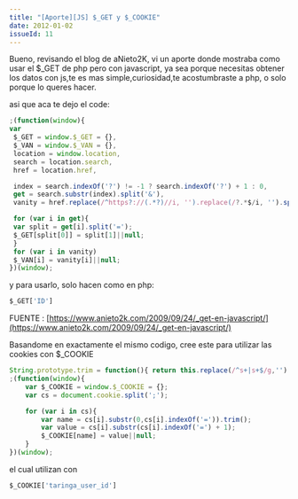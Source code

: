 ```yaml
---
title: "[Aporte][JS] $_GET y $_COOKIE"
date: 2012-01-02
issueId: 11
---
```

Bueno, revisando el blog de aNieto2K, vi un aporte donde mostraba como usar el $_GET de php pero con javascript, ya sea porque necesitas obtener los datos con js,te es mas simple,curiosidad,te acostumbraste a php, o solo porque lo queres hacer.

asi que aca te dejo el code:

```js
;(function(window){
var
 $_GET = window.$_GET = {},
 $_VAN = window.$_VAN = {},
 location = window.location,
 search = location.search,
 href = location.href, 

 index = search.indexOf('?') != -1 ? search.indexOf('?') + 1 : 0,
 get = search.substr(index).split('&'),
 vanity = href.replace(/^https?://(.*?)//i, '').replace(/?.*$/i, '').split('/'); 

 for (var i in get){
 var split = get[i].split('=');
 $_GET[split[0]] = split[1]||null;
 }
 for (var i in vanity)
 $_VAN[i] = vanity[i]||null;
})(window);
```

y para usarlo, solo hacen como en php:

```js
$_GET['ID']
```

FUENTE : [https://www.anieto2k.com/2009/09/24/_get-en-javascript/](https://www.anieto2k.com/2009/09/24/_get-en-javascript/)

Basandome en exactamente el mismo codigo, cree este para utilizar las cookies con $_COOKIE

```js
String.prototype.trim = function(){ return this.replace(/^s+|s+$/g,'') }
;(function(window){
    var $_COOKIE = window.$_COOKIE = {};
    var cs = document.cookie.split(';');

    for (var i in cs){
        var name = cs[i].substr(0,cs[i].indexOf('=')).trim();
        var value = cs[i].substr(cs[i].indexOf('=') + 1);
        $_COOKIE[name] = value||null;
    }
})(window);
```

el cual utilizan con

```js
$_COOKIE['taringa_user_id'] 
```
